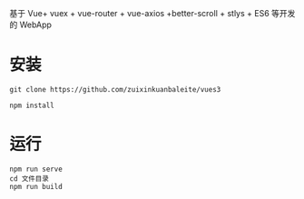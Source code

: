 

基于 Vue+ vuex + vue-router + vue-axios +better-scroll + stlys + ES6 等开发的 WebApp

# 安装
    git clone https://github.com/zuixinkuanbaleite/vues3

    npm install
# 运行
    npm run serve
    cd 文件目录
    npm run build
